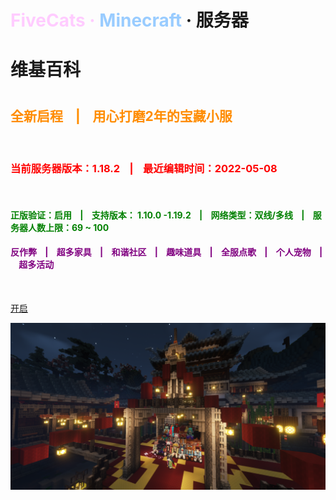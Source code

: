 <h1><b><font color=#ffccff>FiveCats · <font color=#99ccff>Minecraft</font></font> · 服务器</b><h1>

<h1><b>维基百科</b><h1>


<h2><font color=#ff8c00>全新启程&nbsp;&nbsp;&nbsp;&nbsp;|&nbsp;&nbsp;&nbsp;&nbsp;用心打磨2年的宝藏小服</font></h2>

<br/>

<h3><font color=red>当前服务器版本：1.18.2&nbsp;&nbsp;&nbsp;&nbsp;|&nbsp;&nbsp;&nbsp;&nbsp;最近编辑时间：2022-05-08</font></h3>

<br/>

<h4><font color=green>正版验证：启用&nbsp;&nbsp;&nbsp;&nbsp;|&nbsp;&nbsp;&nbsp;&nbsp;支持版本： 1.10.0 -1.19.2&nbsp;&nbsp;&nbsp;&nbsp;|&nbsp;&nbsp;&nbsp;&nbsp;网络类型：双线/多线&nbsp;&nbsp;&nbsp;&nbsp;|&nbsp;&nbsp;&nbsp;&nbsp;服务器人数上限：69 ~ 100</font></h4>

<h4><font color=purple>反作弊&nbsp;&nbsp;&nbsp;&nbsp;|&nbsp;&nbsp;&nbsp;&nbsp;超多家具&nbsp;&nbsp;&nbsp;&nbsp;|&nbsp;&nbsp;&nbsp;&nbsp;和谐社区&nbsp;&nbsp;&nbsp;&nbsp;|&nbsp;&nbsp;&nbsp;&nbsp;趣味道具&nbsp;&nbsp;&nbsp;&nbsp;|&nbsp;&nbsp;&nbsp;&nbsp;全服点歌&nbsp;&nbsp;&nbsp;&nbsp;|&nbsp;&nbsp;&nbsp;&nbsp;个人宠物&nbsp;&nbsp;&nbsp;&nbsp;|&nbsp;&nbsp;&nbsp;&nbsp;超多活动</font></h4>

<br/>

[开启](homepage.md)

![](pics/cover.png)